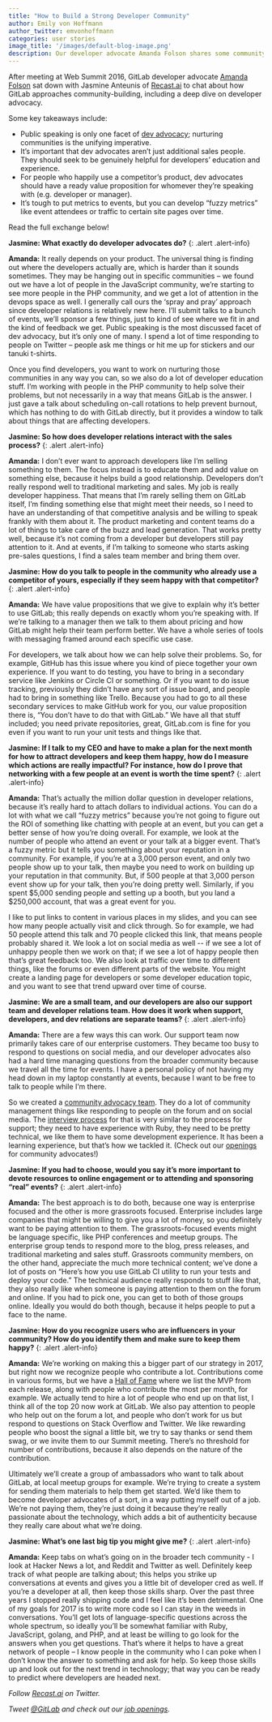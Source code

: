 ```yaml
---
title: "How to Build a Strong Developer Community"
author: Emily von Hoffmann
author_twitter: emvonhoffmann
categories: user stories
image_title: '/images/default-blog-image.png'
description: Our developer advocate Amanda Folson shares some community building tips with Jasmine Anteunis, co-founder of startup Recast.ai
---
```

After meeting at Web Summit 2016, GitLab developer advocate [Amanda Folson](https://twitter.com/AmbassadorAwsum) sat down with Jasmine Anteunis of [Recast.ai](https://recast.ai/) to chat about how GitLab approaches community-building, including a deep dive on developer advocacy.

Some key takeaways include: 

* Public speaking is only one facet of [dev advocacy](https://about.gitlab.com/handbook/marketing/developer-relations/developer-advocacy/); nurturing communities is the unifying imperative.
* It’s important that dev advocates aren’t just additional sales people. They should seek to be genuinely helpful for developers’ education and experience.
* For people who happily use a competitor’s product, dev advocates should have a ready value proposition for whomever they’re speaking with (e.g. developer or manager).
* It’s tough to put metrics to events, but you can develop “fuzzy metrics” like event attendees or traffic to certain site pages over time.

Read the full exchange below!

<!-- more -->

**Jasmine: What exactly do developer advocates do?**
{: .alert .alert-info}

**Amanda:** It really depends on your product. The universal thing is finding out where the developers actually are, which is harder than it sounds sometimes. They may be hanging out in specific communities – we found out we have a lot of people in the JavaScript community, we’re starting to see more people in the PHP community, and we get a lot of attention in the devops space as well. I generally call ours the ‘spray and pray’ approach since developer relations is relatively new here. I’ll submit talks to a bunch of events, we’ll sponsor a few things, just to kind of see where we fit in and the kind of feedback we get. Public speaking is the most discussed facet of dev advocacy, but it’s only one of many. I spend a lot of time responding to people on Twitter – people ask me things or hit me up for stickers and our tanuki t-shirts. 

Once you find developers, you want to work on nurturing those communities in any way you can, so we also do a lot of developer education stuff. I’m working with people in the PHP community to help solve their problems, but not necessarily in a way that means GitLab is the answer. I just gave a talk about scheduling on-call rotations to help prevent burnout, which has nothing to do with GitLab directly, but it provides a window to talk about things that are affecting developers. 

**Jasmine: So how does developer relations interact with the sales process?**
{: .alert .alert-info}

**Amanda:** I don’t ever want to approach developers like I’m selling something to them. The focus instead is to educate them and add value on something else, because it helps build a good relationship. Developers don’t really respond well to traditional marketing and sales. My job is really developer happiness. That means that I’m rarely selling them on GitLab itself, I’m finding something else that might meet their needs, so I need to have an understanding of that competitive analysis and be willing to speak frankly with them about it. The product marketing and content teams do a lot of things to take care of the buzz and lead generation. That works pretty well, because it’s not coming from a developer but developers still pay attention to it. And at events, if I’m talking to someone who starts asking pre-sales questions, I find a sales team member and bring them over. 

**Jasmine: How do you talk to people in the community who already use a competitor of yours, especially if they seem happy with that competitor?**
{: .alert .alert-info}

**Amanda:** We have value propositions that we give to explain why it’s better to use GitLab; this really depends on exactly whom you’re speaking with. If we’re talking to a manager then we talk to them about pricing and how GitLab might help their team perform better. We have a whole series of tools with messaging framed around each specific use case. 

For developers, we talk about how we can help solve their problems. So, for example, GitHub has this issue where you kind of piece together your own experience. If you want to do testing, you have to bring in a secondary service like Jenkins or Circle CI or something. Or if you want to do issue tracking, previously they didn’t have any sort of issue board, and people had to bring in something like Trello. Because you had to go to all these secondary services to make GitHub work for you, our value proposition there is, “You don’t have to do that with GitLab.” We have all that stuff included; you need private repositories, great, GitLab.com is fine for you even if you want to run your unit tests and things like that.  

**Jasmine: If I talk to my CEO and have to make a plan for the next month for how to attract developers and keep them happy, how do I measure which actions are really impactful? For instance, how do I prove that networking with a few people at an event is worth the time spent?**
{: .alert .alert-info}

**Amanda:** That’s actually the million dollar question in developer relations, because it’s really hard to attach dollars to individual actions. You can do a lot with what we call “fuzzy metrics” because you’re not going to figure out the ROI of something like chatting with people at an event, but you can get a better sense of how you’re doing overall. For example, we look at the number of people who attend an event or your talk at a bigger event. That’s a fuzzy metric but it tells you something about your reputation in a community. For example, if you’re at a 3,000 person event, and only two people show up to your talk, then maybe you need to work on building up your reputation in that community. But, if 500 people at that 3,000 person event show up for your talk, then you’re doing pretty well. Similarly, if you spent $5,000 sending people and setting up a booth, but you land a $250,000 account, that was a great event for you. 

I like to put links to content in various places in my slides, and you can see how many people actually visit and click through. So for example, we had 50 people attend this talk and 70 people clicked this link, that means people probably shared it. We look a lot on social media as well -- if we see a lot of unhappy people then we work on that; if we see a lot of happy people then that’s great feedback too. We also look at traffic over time to different things, like the forums or even different parts of the website. You might create a landing page for developers or some developer education topic, and you want to see that trend upward over time of course. 

**Jasmine: We are a small team, and our developers are also our support team and developer relations team. How does it work when support, developers, and dev relations are separate teams?**
{: .alert .alert-info}

**Amanda:**  There are a few ways this can work. Our support team now primarily takes care of our enterprise customers. They became too busy to respond to questions on social media, and our developer advocates also had a hard time managing questions from the broader community because we travel all the time for events. I have a personal policy of not having my head down in my laptop constantly at events, because I want to be free to talk to people while I’m there.

So we created a [community advocacy team](https://about.gitlab.com/handbook/marketing/developer-relations/community-advocacy/). They do a lot of community management things like responding to people on the forum and on social media. The [interview process](https://about.gitlab.com/handbook/hiring/#sts=Interviewing) for that is very similar to the process for support; they need to have experience with Ruby, they need to be pretty technical, we like them to have some development experience. It has been a learning experience, but that’s how we tackled it. (Check out our [openings](https://about.gitlab.com/jobs/community-advocate/) for community advocates!)  

**Jasmine: If you had to choose, would you say it’s more important to devote resources to online engagement or to attending and sponsoring “real” events?**
{: .alert .alert-info}

**Amanda:**  The best approach is to do both, because one way is enterprise focused and the other is more grassroots focused. Enterprise includes large companies that might be willing to give you a lot of money, so you definitely want to be paying attention to them. The grassroots-focused events might be language specific, like PHP conferences and meetup groups. The enterprise group tends to respond more to the blog, press releases, and traditional marketing and sales stuff. Grassroots community members, on the other hand, appreciate the much more technical content; we’ve done a lot of posts on “Here’s how you use GitLab CI utility to run your tests and deploy your code.” The technical audience really responds to stuff like that, they also really like when someone is paying attention to them on the forum and online. If you had to pick one, you can get to both of those groups online. Ideally you would do both though, because it helps people to put a face to the name.   

**Jasmine: How do you recognize users who are influencers in your community? How do you identify them and make sure to keep them happy?**
{: .alert .alert-info}

**Amanda:**  We’re working on making this a bigger part of our strategy in 2017, but right now we recognize people who contribute a lot. Contributions come in various forms, but we have a [Hall of Fame](https://about.gitlab.com/mvp/) where we list the MVP from each release, along with people who contribute the most per month, for example. We actually tend to hire a lot of people who end up on that list, I think all of the top 20 now work at GitLab. We also pay attention to people who help out on the forum a lot, and people who don’t work for us but respond to questions on Stack Overflow and Twitter. We like rewarding people who boost the signal a little bit, we try to say thanks or send them swag, or we invite them to our Summit meeting. There’s no threshold for number of contributions, because it also depends on the nature of the contribution.

Ultimately we’ll create a group of ambassadors who want to talk about GitLab, at local meetup groups for example. We’re trying to create a system for sending them materials to help them get started. We’d like them to become developer advocates of a sort, in a way putting myself out of a job. We’re not paying them, they’re just doing it because they’re really passionate about the technology, which adds a bit of authenticity because they really care about what we’re doing. 

**Jasmine: What’s one last big tip you might give me?**
{: .alert .alert-info}

**Amanda:** Keep tabs on what’s going on in the broader tech community - I look at Hacker News a lot, and Reddit and Twitter as well. Definitely keep track of what people are talking about; this helps you strike up conversations at events and gives you a little bit of developer cred as well. If you’re a developer at all, then keep those skills sharp. Over the past three years I stopped really shipping code and I feel like it’s been detrimental. One of my goals for 2017 is to write more code so I can stay in the weeds in conversations. You’ll get lots of language-specific questions across the whole spectrum, so ideally you’ll be somewhat familiar with Ruby, JavaScript, golang, and PHP, and at least be willing to go look for the answers when you get questions. That’s where it helps to have a great network of people – I know people in the community who I can poke when I don’t know the answer to something and ask for help. So keep those skills up and look out for the next trend in technology; that way you can be ready to predict where developers are headed next. 

_Follow [Recast.ai](https://twitter.com/recastai) on Twitter._

_Tweet [@GitLab](https://twitter.com/gitlab) and check out our [job openings](https://about.gitlab.com/jobs/)._ 
